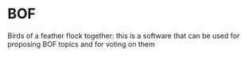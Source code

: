 # BOF
Birds of a feather flock together: this is a software that can be used for proposing BOF topics and for voting on them
